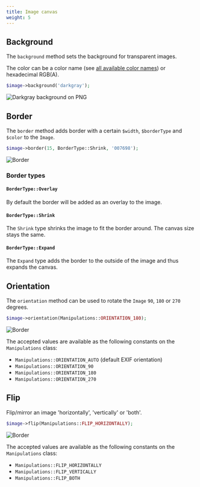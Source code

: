 ```yaml
---
title: Image canvas
weight: 5
---
```


## Background

The `background` method sets the background for transparent images.

The color can be a color name (see [all available color names](https://developer.mozilla.org/en/docs/Web/CSS/color_value#Color_keywords)) or hexadecimal RGB(A).

```php
$image->background('darkgray');
```

![Darkgray background on PNG](../../images/example-background.png)

## Border

The `border` method adds border with a certain `$width`, `$borderType` and `$color` to the `Image`. 

```php
$image->border(15, BorderType::Shrink, '007698');
```

![Border](../../images/example-border.jpg)

### Border types

#### `BorderType::Overlay`

By default the border will be added as an overlay to the image.

#### `BorderType::Shrink`

The `Shrink` type shrinks the image to fit the border around. The canvas size stays the same.

#### `BorderType::Expand`

The `Expand` type adds the border to the outside of the image and thus expands the canvas.

## Orientation

The `orientation` method can be used to rotate the `Image` `90`, `180` or `270` degrees. 

```php
$image->orientation(Manipulations::ORIENTATION_180);
```

![Border](../../images/example-orientation.jpg)

The accepted values are available as the following constants on the `Manipulations` class:

- `Manipulations::ORIENTATION_AUTO` (default EXIF orientation)
- `Manipulations::ORIENTATION_90`
- `Manipulations::ORIENTATION_180`
- `Manipulations::ORIENTATION_270`

## Flip

Flip/mirror an image 'horizontally', 'vertically' or 'both'.

```php
$image->flip(Manipulations::FLIP_HORIZONTALLY);
```

![Border](../../images/example-flip-horizontally.jpg)

The accepted values are available as the following constants on the `Manipulations` class:

- `Manipulations::FLIP_HORIZONTALLY`
- `Manipulations::FLIP_VERTICALLY`
- `Manipulations::FLIP_BOTH`
